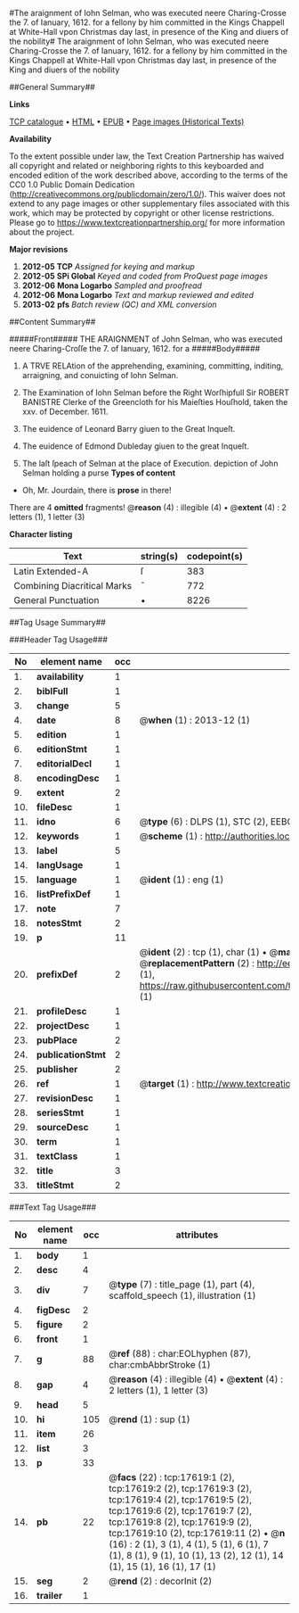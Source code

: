 #The araignment of Iohn Selman, who was executed neere Charing-Crosse the 7. of Ianuary, 1612. for a fellony by him committed in the Kings Chappell at White-Hall vpon Christmas day last, in presence of the King and diuers of the nobility#
The araignment of Iohn Selman, who was executed neere Charing-Crosse the 7. of Ianuary, 1612. for a fellony by him committed in the Kings Chappell at White-Hall vpon Christmas day last, in presence of the King and diuers of the nobility

##General Summary##

**Links**

[TCP catalogue](http://www.ota.ox.ac.uk/tcp/)  • 
[HTML](http://tei.it.ox.ac.uk/tcp/Texts-HTML/free/A11/A11884.html)  • 
[EPUB](http://tei.it.ox.ac.uk/tcp/Texts-EPUB/free/A11/A11884.epub) • 
[Page images (Historical Texts)](https://historicaltexts.jisc.ac.uk/eebo-99852303e)

**Availability**

To the extent possible under law, the Text Creation Partnership has waived all copyright and related or neighboring rights to this keyboarded and encoded edition of the work described above, according to the terms of the CC0 1.0 Public Domain Dedication (http://creativecommons.org/publicdomain/zero/1.0/). This waiver does not extend to any page images or other supplementary files associated with this work, which may be protected by copyright or other license restrictions. Please go to https://www.textcreationpartnership.org/ for more information about the project.

**Major revisions**

1. __2012-05__ __TCP__ *Assigned for keying and markup*
1. __2012-05__ __SPi Global__ *Keyed and coded from ProQuest page images*
1. __2012-06__ __Mona Logarbo__ *Sampled and proofread*
1. __2012-06__ __Mona Logarbo__ *Text and markup reviewed and edited*
1. __2013-02__ __pfs__ *Batch review (QC) and XML conversion*

##Content Summary##

#####Front#####
THE ARAIGNMENT of John Selman, who was executed neere Charing-Croſſe the 7. of Ianuary, 1612. for a 
#####Body#####

1. A TRVE RELAtion of the apprehending, examining, committing, inditing, arraigning, and conuicting of Iohn Selman.

1. The Examination of Iohn Selman before the Right Worſhipfull Sir ROBERT BANISTRE Clerke of the Greencloth for his Maieſties Houſhold, taken the xxv. of December. 1611.

1. The euidence of Leonard Barry giuen to the Great Inqueſt.

1. The euidence of Edmond Dubleday giuen to the great Inqueſt.

1. The laſt ſpeach of Selman at the place of Execution.
depiction of John Selman holding a purse
**Types of content**

  * Oh, Mr. Jourdain, there is **prose** in there!

There are 4 **omitted** fragments! 
 @__reason__ (4) : illegible (4)  •  @__extent__ (4) : 2 letters (1), 1 letter (3)

**Character listing**


|Text|string(s)|codepoint(s)|
|---|---|---|
|Latin Extended-A|ſ|383|
|Combining             Diacritical Marks|̄|772|
|General Punctuation|•|8226|

##Tag Usage Summary##

###Header Tag Usage###

|No|element name|occ|attributes|
|---|---|---|---|
|1.|__availability__|1||
|2.|__biblFull__|1||
|3.|__change__|5||
|4.|__date__|8| @__when__ (1) : 2013-12 (1)|
|5.|__edition__|1||
|6.|__editionStmt__|1||
|7.|__editorialDecl__|1||
|8.|__encodingDesc__|1||
|9.|__extent__|2||
|10.|__fileDesc__|1||
|11.|__idno__|6| @__type__ (6) : DLPS (1), STC (2), EEBO-CITATION (1), PROQUEST (1), VID (1)|
|12.|__keywords__|1| @__scheme__ (1) : http://authorities.loc.gov/ (1)|
|13.|__label__|5||
|14.|__langUsage__|1||
|15.|__language__|1| @__ident__ (1) : eng (1)|
|16.|__listPrefixDef__|1||
|17.|__note__|7||
|18.|__notesStmt__|2||
|19.|__p__|11||
|20.|__prefixDef__|2| @__ident__ (2) : tcp (1), char (1)  •  @__matchPattern__ (2) : ([0-9\-]+):([0-9IVX]+) (1), (.+) (1)  •  @__replacementPattern__ (2) : http://eebo.chadwyck.com/downloadtiff?vid=$1&page=$2 (1), https://raw.githubusercontent.com/textcreationpartnership/Texts/master/tcpchars.xml#$1 (1)|
|21.|__profileDesc__|1||
|22.|__projectDesc__|1||
|23.|__pubPlace__|2||
|24.|__publicationStmt__|2||
|25.|__publisher__|2||
|26.|__ref__|1| @__target__ (1) : http://www.textcreationpartnership.org/docs/. (1)|
|27.|__revisionDesc__|1||
|28.|__seriesStmt__|1||
|29.|__sourceDesc__|1||
|30.|__term__|1||
|31.|__textClass__|1||
|32.|__title__|3||
|33.|__titleStmt__|2||


###Text Tag Usage###

|No|element name|occ|attributes|
|---|---|---|---|
|1.|__body__|1||
|2.|__desc__|4||
|3.|__div__|7| @__type__ (7) : title_page (1), part (4), scaffold_speech (1), illustration (1)|
|4.|__figDesc__|2||
|5.|__figure__|2||
|6.|__front__|1||
|7.|__g__|88| @__ref__ (88) : char:EOLhyphen (87), char:cmbAbbrStroke (1)|
|8.|__gap__|4| @__reason__ (4) : illegible (4)  •  @__extent__ (4) : 2 letters (1), 1 letter (3)|
|9.|__head__|5||
|10.|__hi__|105| @__rend__ (1) : sup (1)|
|11.|__item__|26||
|12.|__list__|3||
|13.|__p__|33||
|14.|__pb__|22| @__facs__ (22) : tcp:17619:1 (2), tcp:17619:2 (2), tcp:17619:3 (2), tcp:17619:4 (2), tcp:17619:5 (2), tcp:17619:6 (2), tcp:17619:7 (2), tcp:17619:8 (2), tcp:17619:9 (2), tcp:17619:10 (2), tcp:17619:11 (2)  •  @__n__ (16) : 2 (1), 3 (1), 4 (1), 5 (1), 6 (1), 7 (1), 8 (1), 9 (1), 10 (1), 13 (2), 12 (1), 14 (1), 15 (1), 16 (1), 17 (1)|
|15.|__seg__|2| @__rend__ (2) : decorInit (2)|
|16.|__trailer__|1||
